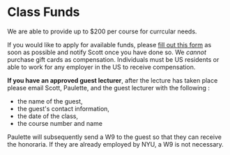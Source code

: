 # Class Funds

We are able to provide up to $200 per course for currcular needs.

If you would like to apply for available funds, please [fill out this form](https://forms.gle/FtMMtMPuAtyhPHdc9) as soon as possible and notify Scott once you have done so. We _cannot_ purchase gift cards as compensation. Individuals must be US residents or able to work for any employer in the US to receive compensation.

**If you have an approved guest lecturer**, after the lecture has taken place please email Scott, Paulette, and the guest lecturer with the following : 
* the name of the guest, 
* the guest's contact information,
* the date of the class, 
* the course number and name 

Paulette will subsequently send a W9 to the guest so that they can receive the honoraria. If they are already employed by NYU, a W9 is not necessary.
